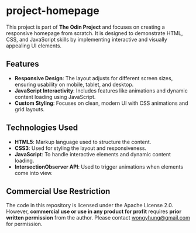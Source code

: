 # project-homepage

This project is part of **The Odin Project** and focuses on creating a responsive homepage from scratch. It is designed to demonstrate HTML, CSS, and JavaScript skills by implementing interactive and visually appealing UI elements.

## Features
- **Responsive Design**: The layout adjusts for different screen sizes, ensuring usability on mobile, tablet, and desktop.
- **JavaScript Interactivity**: Includes features like animations and dynamic content loading using JavaScript.
- **Custom Styling**: Focuses on clean, modern UI with CSS animations and grid layouts.

## Technologies Used
- **HTML5**: Markup language used to structure the content.
- **CSS3**: Used for styling the layout and responsiveness.
- **JavaScript**: To handle interactive elements and dynamic content loading.
- **IntersectionObserver API**: Used to trigger animations when elements come into view.

## Commercial Use Restriction
The code in this repository is licensed under the Apache License 2.0. However, **commercial use or use in any product for profit** requires **prior written permission** from the author.
Please contact wongyhung@gmail.com for permission.
